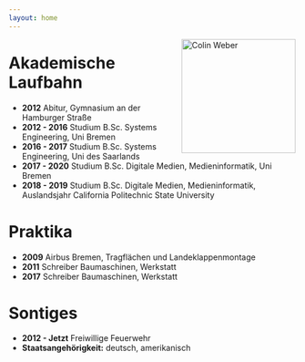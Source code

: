 ```yaml
---
layout: home
---
```


<div style="float:right;"><a href="https://colinweber.github.io"><img src="/assets/webercolin.jpg" alt="Colin Weber" width="200"/></a></div>

# Akademische Laufbahn
<ul>
  <li><b>2012</b> Abitur, Gymnasium an der Hamburger Straße</li>
  <li><b>2012 - 2016</b> Studium B.Sc. Systems Engineering, Uni Bremen</li>
  <li><b>2016 - 2017</b> Studium B.Sc. Systems Engineering, Uni des Saarlands</li>
  <li><b>2017 - 2020</b> Studium B.Sc. Digitale Medien, Medieninformatik, Uni Bremen</li>
  <li><b>2018 - 2019</b> Studium B.Sc. Digitale Medien, Medieninformatik, Auslandsjahr California Politechnic State University</li>
</ul>  

# Praktika
<ul>
  <li><b>2009</b> Airbus Bremen, Tragflächen und Landeklappenmontage </li>
  <li><b>2011</b> Schreiber Baumaschinen, Werkstatt</li>
  <li><b>2017</b> Schreiber Baumaschinen, Werkstatt</li>
</ul> 

# Sontiges
<ul>
  <li><b>2012 - Jetzt</b> Freiwillige Feuerwehr</li>
  <li><b>Staatsangehörigkeit:</b> deutsch, amerikanisch</li>
</ul>